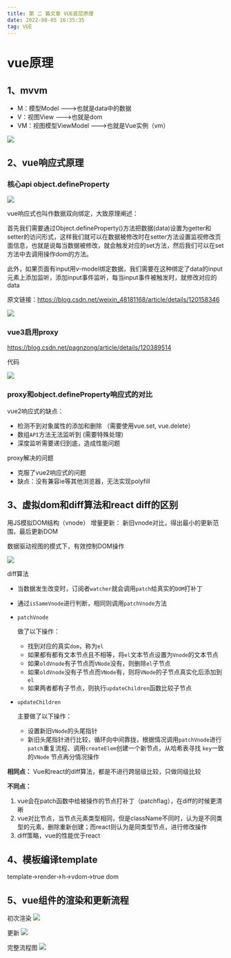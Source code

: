 ```yaml
---
title: 第 二 篇文章 VUE底层原理
date: 2022-08-05 16:35:35
tag: VUE
---
```

# vue原理

## 1、mvvm

- M：模型Model  --->也就是data中的数据
- V：视图View  --->也就是dom
- VM：视图模型ViewModel  --->也就是Vue实例（vm）

![](/img/articles/image-20230521163900590.png)

## 2、vue响应式原理

### 核心api object.defineProperty

![](/img/articles/image-20230521164959631.png)


vue响应式也叫作数据双向绑定，大致原理阐述：

 首先我们需要通过Object.defineProperty()方法把数据(data)设置为getter和setter的访问形式，这样我们就可以在数据被修改时在setter方法设置监视修改页面信息，也就是说每当数据被修改，就会触发对应的set方法，然后我们可以在set方法中去调用操作dom的方法。

 此外，如果页面有input用v-model绑定数据，我们需要在这种绑定了data的input元素上添加监听，添加input事件监听，每当input事件被触发时，就修改对应的data

原文链接：https://blog.csdn.net/weixin_48181168/article/details/120158346

![](/img/articles/image-20230521192401756.png)

### **vue3启用proxy**

https://blog.csdn.net/pagnzong/article/details/120389514

代码

![](/img/articles/image-20230522155235201.png)


### proxy和object.defineProperty响应式的对比

vue2响应式的缺点：

- 检测不到对象属性的添加和删除 （需要使用vue.set, vue.delete）
- 数组`API`方法无法监听到 (需要特殊处理)
- 深度监听需要递归到底，造成性能问题

proxy解决的问题

- 克服了vue2响应式的问题
- 缺点：没有兼容ie等其他浏览器，无法实现polyfill


## 3、虚拟dom和diff算法和react diff的区别

用JS模拟DOM结构（vnode）
增量更新： 新旧vnode对比，得出最小的更新范围，最后更新DOM

数据驱动视图的模式下，有效控制DOM操作

![](/img/articles/image-20230521193406678.png)

diff算法



- 当数据发生改变时，订阅者`watcher`就会调用`patch`给真实的`DOM`打补丁

- 通过`isSameVnode`进行判断，相同则调用`patchVnode`方法

- ```
  patchVnode
  ```

  做了以下操作：

  - 找到对应的真实`dom`，称为`el`
  - 如果都有都有文本节点且不相等，将`el`文本节点设置为`Vnode`的文本节点
  - 如果`oldVnode`有子节点而`VNode`没有，则删除`el`子节点
  - 如果`oldVnode`没有子节点而`VNode`有，则将`VNode`的子节点真实化后添加到`el`
  - 如果两者都有子节点，则执行`updateChildren`函数比较子节点

- ```
  updateChildren
  ```

  主要做了以下操作：

  - 设置新旧`VNode`的头尾指针
  - 新旧头尾指针进行比较，循环向中间靠拢，根据情况调用`patchVnode`进行`patch`重复流程、调用`createElem`创建一个新节点，从哈希表寻找 `key`一致的`VNode` 节点再分情况操作

**相同点：**
Vue和react的diff算法，都是不进行跨层级比较，只做同级比较

**不同点：**

1. vue会在patch函数中给被操作的节点打补丁（patchflag），在diff的时候更清晰
2. vue对比节点，当节点元素类型相同，但是className不同时，认为是不同类型的元素，删除重新创建；而react则认为是同类型节点，进行修改操作
3. diff策略，vue的性能优于react

## 4、模板编译template

template->render->h->vdom->true dom

## 5、vue组件的渲染和更新流程

初次渲染
![](/img/articles/image-20230521212323764.png)

更新
![](/img/articles/image-20230521212411230.png)

完整流程图
![](/img/articles/image-20230521212545143.png)
